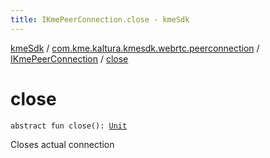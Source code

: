 ```yaml
---
title: IKmePeerConnection.close - kmeSdk
---
```


[kmeSdk](../../index.html) / [com.kme.kaltura.kmesdk.webrtc.peerconnection](../index.html) / [IKmePeerConnection](index.html) / [close](./close.html)

# close

`abstract fun close(): `[`Unit`](https://kotlinlang.org/api/latest/jvm/stdlib/kotlin/-unit/index.html)

Closes actual connection

